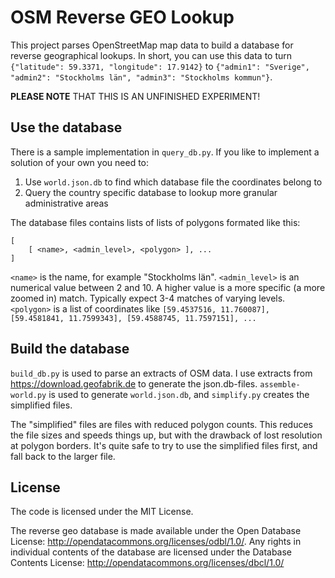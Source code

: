 # OSM Reverse GEO Lookup

This project parses OpenStreetMap map data to build a database for reverse geographical lookups. In short, you can use this data to turn `{"latitude": 59.3371, "longitude": 17.9142}` to `{"admin1": "Sverige", "admin2": "Stockholms län", "admin3": "Stockholms kommun"}`.

**PLEASE NOTE** THAT THIS IS AN UNFINISHED EXPERIMENT!

## Use the database

There is a sample implementation in `query_db.py`. If you like to implement a solution of your own you need to:

1. Use `world.json.db` to find which database file the coordinates belong to
2. Query the country specific database to lookup more granular administrative areas

The database files contains lists of lists of polygons formated like this:

```
[
    [ <name>, <admin_level>, <polygon> ], ...
]
```

`<name>` is the name, for example "Stockholms län". `<admin_level>` is an numerical value between 2 and 10. A higher value is a more specific (a more zoomed in) match. Typically expect 3-4 matches of varying levels. `<polygon>` is a list of coordinates like `[59.4537516, 11.760087], [59.4581841, 11.7599343], [59.4588745, 11.7597151], ...`

## Build the database

`build_db.py` is used to parse an extracts of OSM data. I use extracts from https://download.geofabrik.de to generate the json.db-files. `assemble-world.py` is used to generate `world.json.db`, and `simplify.py` creates the simplified files.

The "simplified" files are files with reduced polygon counts. This reduces the file sizes and speeds things up, but with the drawback of lost resolution at polygon borders. It's quite safe to try to use the simplified files first, and fall back to the larger file.

## License

The code is licensed under the MIT License.

The reverse geo database is made available under the Open Database License: http://opendatacommons.org/licenses/odbl/1.0/. Any rights in individual contents of the database are licensed under the Database Contents License: http://opendatacommons.org/licenses/dbcl/1.0/
